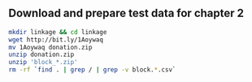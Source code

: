 ## Download and prepare test data for chapter 2

```bash
mkdir linkage && cd linkage
wget http://bit.ly/1Aoywaq
mv 1Aoywaq donation.zip
unzip donation.zip
unzip 'block_*.zip'
rm -rf `find . | grep / | grep -v block.*.csv`
```